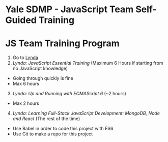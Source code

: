# Yale SDMP - JavaScript Team Self-Guided Training

# JS Team Training Program
1. Go to [Lynda](https://lynda.com/portal/yale)
2. _Lynda: JavaScript Essential Training_ (Maximum 6 Hours if starting from no
   JavaScript knowledge)
  * Going through quickly is fine
  * Max 6 hours
3. _Lynda: Up and Running with ECMAScript 6_ (~2 hours)
  * Max 2 hours
4. _Lynda: Learning Full-Stack JavaScript Development: MongoDB, Node and React_
   (The rest of the time)
  * Use Babel in order to code this project with ES6
  * Use Git to make a repo for this project
